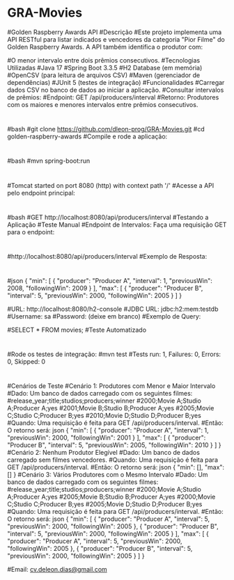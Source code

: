 # GRA-Movies
#Golden Raspberry Awards API
#Descrição
#Este projeto implementa uma API RESTful para listar indicados e vencedores da categoria "Pior Filme" do Golden Raspberry Awards. A API também identifica o produtor com:

#O menor intervalo entre dois prêmios consecutivos.
#Tecnologias Utilizadas
#Java 17
#Spring Boot 3.3.5
#H2 Database (em memória)
#OpenCSV (para leitura de arquivos CSV)
#Maven (gerenciador de dependências)
#JUnit 5 (testes de integração)
#Funcionalidades
#Carregar dados CSV no banco de dados ao iniciar a aplicação.
#Consultar intervalos de prêmios:
#Endpoint: GET /api/producers/interval
#Retorno: Produtores com os maiores e menores intervalos entre prêmios consecutivos.
#
#bash
#git clone https://github.com/dleon-prog/GRA-Movies.git
#cd golden-raspberry-awards
#Compile e rode a aplicação:
#
#bash
#mvn spring-boot:run
#
#Tomcat started on port 8080 (http) with context path '/'
#Acesse a API pelo endpoint principal:
#
#bash
#GET http://localhost:8080/api/producers/interval
#Testando a Aplicação
#Teste Manual
#Endpoint de Intervalos: Faça uma requisição GET para o endpoint:
#
#http://localhost:8080/api/producers/interval
#Exemplo de Resposta:
#
#json
{
    "min": [
        {
            "producer": "Producer A",
            "interval": 1,
            "previousWin": 2008,
            "followingWin": 2009
        }
    ],
    "max": [
        {
            "producer": "Producer B",
            "interval": 5,
            "previousWin": 2000,
            "followingWin": 2005
        }
    ]
}

#URL: http://localhost:8080/h2-console
#JDBC URL: jdbc:h2:mem:testdb
#Username: sa
#Password: (deixe em branco)
#Exemplo de Query:

#SELECT * FROM movies;
#Teste Automatizado
#
#Rode os testes de integração:
#mvn test
#Tests run: 1, Failures: 0, Errors: 0, Skipped: 0
#
#Cenários de Teste
#Cenário 1: Produtores com Menor e Maior Intervalo
#Dado: Um banco de dados carregado com os seguintes filmes:
#release_year;title;studios;producers;winner
#2000;Movie A;Studio A;Producer A;yes
#2001;Movie B;Studio B;Producer A;yes
#2005;Movie C;Studio C;Producer B;yes
#2010;Movie D;Studio D;Producer B;yes
#Quando: Uma requisição é feita para GET /api/producers/interval.
#Então: O retorno será:
json
{
    "min": [
        {
            "producer": "Producer A",
            "interval": 1,
            "previousWin": 2000,
            "followingWin": 2001
        }
    ],
    "max": [
        {
            "producer": "Producer B",
            "interval": 5,
            "previousWin": 2005,
            "followingWin": 2010
        }
    ]
}
#Cenário 2: Nenhum Produtor Elegível
#Dado: Um banco de dados carregado sem filmes vencedores.
#Quando: Uma requisição é feita para GET /api/producers/interval.
#Então: O retorno será:
json
{
    "min": [],
    "max": []
}
#Cenário 3: Vários Produtores com o Mesmo Intervalo
#Dado: Um banco de dados carregado com os seguintes filmes:
#release_year;title;studios;producers;winner
#2000;Movie A;Studio A;Producer A;yes
#2005;Movie B;Studio B;Producer A;yes
#2000;Movie C;Studio C;Producer B;yes
#2005;Movie D;Studio D;Producer B;yes
#Quando: Uma requisição é feita para GET /api/producers/interval.
#Então: O retorno será:
json
{
    "min": [
        {
            "producer": "Producer A",
            "interval": 5,
            "previousWin": 2000,
            "followingWin": 2005
        },
        {
            "producer": "Producer B",
            "interval": 5,
            "previousWin": 2000,
            "followingWin": 2005
        }
    ],
    "max": [
        {
            "producer": "Producer A",
            "interval": 5,
            "previousWin": 2000,
            "followingWin": 2005
        },
        {
            "producer": "Producer B",
            "interval": 5,
            "previousWin": 2000,
            "followingWin": 2005
        }
    ]
}

#Email: cv.deleon.dias@gmail.com
